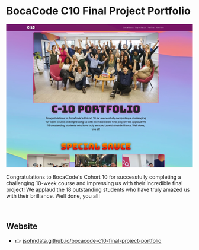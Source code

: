 # BocaCode C10 Final Project Portfolio
[![screen shot](./public/meta/readme.webp)](https://jsohndata.github.io/bocacode-c10-final-project-portfolio/)

Congratulations to BocaCode's Cohort 10 for successfully completing a challenging 10-week course and impressing us with their incredible final project! We applaud the 18 outstanding students who have truly amazed us with their brilliance. Well done, you all!

<br>

## Website
* 👉 [jsohndata.github.io/bocacode-c10-final-project-portfolio](https://jsohndata.github.io/bocacode-c10-final-project-portfolio/)